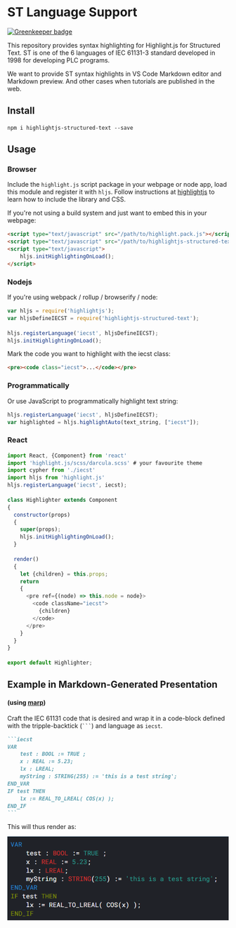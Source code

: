 # ST Language Support

[![Greenkeeper badge](https://badges.greenkeeper.io/highlightjs/highlightjs-structured-text.svg)](https://greenkeeper.io/)

This repository provides syntax highlighting for Highlight.js for Structured Text. ST is one of the 6 languages of IEC 61131-3 standard developed in 1998 for developing PLC programs.

We want to provide ST syntax highlights in VS Code Markdown editor and Markdown preview. And other cases when tutorials are published in the web.

## Install

    npm i highlightjs-structured-text --save

## Usage

### Browser

Include the `highlight.js` script package in your webpage or node app, load this module and register it with `hljs`. Follow instructions at [highlightjs](https://highlightjs.org/) to learn how to include the library and CSS.

If you're not using a build system and just want to embed this in your webpage:

```html
<script type="text/javascript" src="/path/to/highlight.pack.js"></script>
<script type="text/javascript" src="/path/to/highlightjs-structured-text/dist/iecst.min.js"></script>
<script type="text/javascript">
    hljs.initHighlightingOnLoad();
</script>
```

### Nodejs

If you're using webpack / rollup / browserify / node:

```javascript
var hljs = require('highlightjs');
var hljsDefineIECST = require('highlightjs-structured-text');

hljs.registerLanguage('iecst', hljsDefineIECST);
hljs.initHighlightingOnLoad();
```

Mark the code you want to highlight with the iecst class:

```html
<pre><code class="iecst">...</code></pre>
```

### Programmatically

Or use JavaScript to programmatically highlight text string:

```javascript
hljs.registerLanguage('iecst', hljsDefineIECST);
var highlighted = hljs.highlightAuto(text_string, ["iecst"]);
```

### React


```js
import React, {Component} from 'react'
import 'highlight.js/scss/darcula.scss' # your favourite theme
import cypher from './iecst'
import hljs from 'highlight.js'
hljs.registerLanguage('iecst', iecst);

class Highlighter extends Component
{
  constructor(props)
  {
    super(props);
    hljs.initHighlightingOnLoad();
  }

  render()
  {
    let {children} = this.props;
    return
    {
      <pre ref={(node) => this.node = node}>
        <code className="iecst">
          {children}
        </code>
      </pre>
    }
  }
}

export default Highlighter;
```

## Example in Markdown-Generated Presentation
#### (using [marp](https://marp.app/))

Craft the IEC 61131 code that is desired and wrap it in a code-block defined with the tripple-backtick (`` ``` ``) and language as `iecst`.

````markdown
```iecst
VAR
    test : BOOL := TRUE ;
    x : REAL := 5.23;
    lx : LREAL;
    myString : STRING(255) := 'this is a test string';
END_VAR
IF test THEN
    lx := REAL_TO_LREAL( COS(x) );
END_IF
```
````

This will thus render as:

![IEC 61131-3 Example](./61131example.png)
